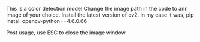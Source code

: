 This is a color detection model
Change the image path in the code to ann image of your choice.
Install the latest version of cv2. In my case it was, pip install opencv-python==4.6.0.66

Post usage, use ESC to close the image window.
